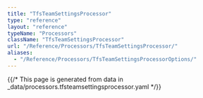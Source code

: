 ```yaml
---
title: "TfsTeamSettingsProcessor"
type: "reference"
layout: "reference"
typeName: "Processors"
className: "TfsTeamSettingsProcessor"
url: "/Reference/Processors/TfsTeamSettingsProcessor/"
aliases:
  - "/Reference/Processors/TfsTeamSettingsProcessorOptions/"
---
```


{{/* This page is generated from data in _data/processors.tfsteamsettingsprocessor.yaml */}}
